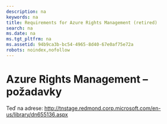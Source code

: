 ```yaml
---
description: na
keywords: na
title: Requirements for Azure Rights Management (retired)
search: na
ms.date: na
ms.tgt_pltfrm: na
ms.assetid: 94b9ca3b-bc54-4965-8d40-67e0af75e72a
robots: noindex,nofollow
---
```

# Azure Rights Management – požadavky
Teď na adrese: http://tnstage.redmond.corp.microsoft.com/en-us/library/dn655136.aspx

